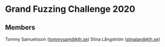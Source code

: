 # Grand Fuzzing Challenge 2020

## Members
Tommy Samuelsson (tommysam@kth.se)
Stina Långström (stinalan@kth.se)